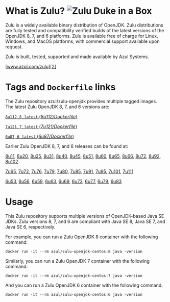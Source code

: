 What is Zulu? ![Zulu Duke in a Box][1]
======================================

Zulu is a widely available binary distribution of OpenJDK. Zulu distributions are fully tested and compatibility verified builds of the latest versions of the OpenJDK 8, 7, and 6 platforms. Zulu is available free of charge for Linux, Windows, and MacOS platforms, with commercial support available upon request.

Zulu is built, tested, supported and made available by Azul Systems.

[www.azul.com/zulu][2]

Tags and `Dockerfile` links
===========================

The Zulu repository azul/zulu-openjdk provides multiple tagged images. The latest Zulu OpenJDK 8, 7, and 6 versions are:

[`8u112`, `8`, `latest` (*8u112/Dockerfile*)][31]

[`7u121`, `7`, `latest` (*7u121/Dockerfile*)][20]

[`6u87`, `6`, `latest` (*6u87/Dockerfile*)][10]

Earlier Zulu OpenJDK 8, 7, and 6 releases can be found at: 

[8u11][32], [8u20][33], [8u25][34], [8u31][35], [8u40][36], [8u45][37], [8u51][38], [8u60][39], [8u65][40], [8u66][41], [8u72][42], [8u92][43], [8u102][44]

[7u65][21], [7u72][22], [7u76][23], [7u79][24], [7u80][25], [7u85][26], [7u91][27], [7u95][28], [7u101][29], [7u111][30]

[6u53][11], [6u56][12], [6u59][13], [6u63][14], [6u69][15], [6u73][16], [6u77][17], [6u79][18], [6u83][19]


Usage
=====

This Zulu repository supports multiple versions of OpenJDK-based Java SE JDKs. Zulu versions 8, 7, and 6 are compliant with Java SE 8, Java SE 7, and Java SE 6, respectively.

For example, you can run a Zulu OpenJDK 8 container with the following command:

    docker run -it --rm azul/zulu-openjdk-centos:8 java -version

Similarly, you can run a Zulu OpenJDK 7 container with the following command:

    docker run -it --rm azul/zulu-openjdk-centos:7 java -version

And you can run a Zulu OpenJDK 6 container with the following command:

    docker run -it --rm azul/zulu-openjdk-centos:6 java -version


  [1]: http://www.azulsystems.com/sites/default/files//ZuluDocker60.gif
  [2]: http://www.azul.com/zulu
  [10]: https://github.com/zulu-openjdk/zulu-openjdk/blob/master/centos/6u87-6.14.0.1/Dockerfile
  [11]: https://github.com/zulu-openjdk/zulu-openjdk/blob/master/centos/6u53-6.5.0.2/Dockerfile
  [12]: https://github.com/zulu-openjdk/zulu-openjdk/blob/master/centos/6u56-6.6.0.1/Dockerfile
  [13]: https://github.com/zulu-openjdk/zulu-openjdk/blob/master/centos/6u59-6.7.0.2/Dockerfile
  [14]: https://github.com/zulu-openjdk/zulu-openjdk/blob/master/centos/6u63-6.8.0.1/Dockerfile
  [15]: https://github.com/zulu-openjdk/zulu-openjdk/blob/master/centos/6u69-6.9.0.3/Dockerfile
  [16]: https://github.com/zulu-openjdk/zulu-openjdk/blob/master/centos/6u73-6.10.0.3/Dockerfile
  [17]: https://github.com/zulu-openjdk/zulu-openjdk/blob/master/centos/6u77-6.11.0.2/Dockerfile
  [18]: https://github.com/zulu-openjdk/zulu-openjdk/blob/master/centos/6u79-6.12.0.2/Dockerfile
  [19]: https://github.com/zulu-openjdk/zulu-openjdk/blob/master/centos/6u83-6.13.0.7/Dockerfile
  [20]: https://github.com/zulu-openjdk/zulu-openjdk/blob/master/centos/7u121-7.16.0.1/Dockerfile
  [21]: https://github.com/zulu-openjdk/zulu-openjdk/blob/master/centos/7u65-7.6.0.1/Dockerfile
  [22]: https://github.com/zulu-openjdk/zulu-openjdk/blob/master/centos/7u72-7.7.0.1/Dockerfile
  [23]: https://github.com/zulu-openjdk/zulu-openjdk/blob/master/centos/7u76-7.8.0.3/Dockerfile
  [24]: https://github.com/zulu-openjdk/zulu-openjdk/blob/master/centos/7u79-7.9.0.2/Dockerfile
  [25]: https://github.com/zulu-openjdk/zulu-openjdk/blob/master/centos/7u80-7.10.0.1/Dockerfile
  [26]: https://github.com/zulu-openjdk/zulu-openjdk/blob/master/centos/7u85-7.11.0.3/Dockerfile
  [27]: https://github.com/zulu-openjdk/zulu-openjdk/blob/master/centos/7u91-7.12.0.3/Dockerfile
  [28]: https://github.com/zulu-openjdk/zulu-openjdk/blob/master/centos/7u95-7.13.0.1/Dockerfile
  [29]: https://github.com/zulu-openjdk/zulu-openjdk/blob/master/centos/7u101-7.14.0.5/Dockerfile
  [30]: https://github.com/zulu-openjdk/zulu-openjdk/blob/master/centos/7u111-7.15.0.5/Dockerfile
  [31]: https://github.com/zulu-openjdk/zulu-openjdk/blob/master/centos/8u112-8.19.0.1/Dockerfile
  [32]: https://github.com/zulu-openjdk/zulu-openjdk/blob/master/centos/8u11-8.2.0.1/Dockerfile
  [33]: https://github.com/zulu-openjdk/zulu-openjdk/blob/master/centos/8u20-8.3.0.1/Dockerfile
  [34]: https://github.com/zulu-openjdk/zulu-openjdk/blob/master/centos/8u25-8.4.0.1/Dockerfile
  [35]: https://github.com/zulu-openjdk/zulu-openjdk/blob/master/centos/8u31-8.5.0.1/Dockerfile
  [36]: https://github.com/zulu-openjdk/zulu-openjdk/blob/master/centos/8u40-8.6.0.1/Dockerfile
  [37]: https://github.com/zulu-openjdk/zulu-openjdk/blob/master/centos/8u45-8.7.0.5/Dockerfile
  [38]: https://github.com/zulu-openjdk/zulu-openjdk/blob/master/centos/8u51-8.8.0.3/Dockerfile
  [39]: https://github.com/zulu-openjdk/zulu-openjdk/blob/master/centos/8u60-8.9.0.4/Dockerfile
  [40]: https://github.com/zulu-openjdk/zulu-openjdk/blob/master/centos/8u65-8.10.0.1/Dockerfile
  [41]: https://github.com/zulu-openjdk/zulu-openjdk/blob/master/centos/8u66-8.11.0.1/Dockerfile
  [42]: https://github.com/zulu-openjdk/zulu-openjdk/blob/master/centos/8u72-8.13.0.5/Dockerfile
  [43]: https://github.com/zulu-openjdk/zulu-openjdk/blob/master/centos/8u92-8.15.0.1/Dockerfile
  [44]: https://github.com/zulu-openjdk/zulu-openjdk/blob/master/centos/8u102-8.17.0.7/Dockerfile
